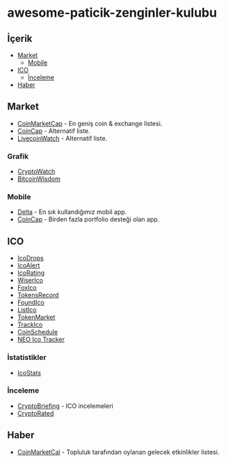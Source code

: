 # awesome-paticik-zenginler-kulubu

## İçerik

- [Market](#market)
	- [Mobile](#mobile)
- [ICO](#ico)
	- [İnceleme](#inceleme)
- [Haber](#haber)
  
## Market

- [CoinMarketCap](https://coinmarketcap.com/) - En geniş coin & exchange listesi.
- [CoinCap](http://coincap.io/) - Alternatif liste.
- [LivecoinWatch](https://www.livecoinwatch.com/) - Alternatif liste.

### Grafik

- [CryptoWatch](https://cryptowat.ch/)
- [BitcoinWisdom](https://bitcoinwisdom.com/)

### Mobile

- [Delta](https://getdelta.io/) - En sık kullandığımız mobil app.
- [CoinCap](https://coincap.io/) - Birden fazla portfolio desteği olan app.

## ICO

- [IcoDrops](https://icodrops.com/)
- [IcoAlert](https://www.icoalert.com/)
- [IcoRating](https://icorating.com/)
- [WiserIco](https://wiserico.com/)
- [FoxIco](https://foxico.io/)
- [TokensRecord](https://tokensrecord.com/#)
- [FoundIco](https://foundico.com/)
- [ListIco](https://www.listico.io/index.php)
- [TokenMarket](https://tokenmarket.net/ico-calendar)
- [TrackIco](https://www.trackico.io/)
- [CoinSchedule](https://www.coinschedule.com/)
- [NEO Ico Tracker](https://docs.google.com/spreadsheets/d/1g21tYH2ctNqapcP4W-_WWLqF2SODB7FNakeXpDLTlYc/htmlview?sle=true#gid=0)

### İstatistikler

- [IcoStats](https://icostats.com/)

### İnceleme

- [CryptoBriefing](https://cryptobriefing.com/category/ico-reviews/) - ICO incelemeleri
- [CryptoRated](https://cryptorated.com/)

## Haber

- [CoinMarketCal](https://coinmarketcal.com/) - Topluluk tarafından oylanan gelecek etkinlikler listesi.



